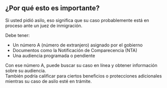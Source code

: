 ## ¿Por qué esto es importante?

Si usted pidió asilo, eso significa que su caso probablemente está en proceso ante un juez de inmigración.

Debe tener:

- Un número A (número de extranjero) asignado por el gobierno
- Documentos como la Notificación de Comparecencia (NTA)
- Una audiencia programada o pendiente

Con ese número A, puede buscar su caso en línea y obtener información sobre su audiencia.  
También podría calificar para ciertos beneficios o protecciones adicionales mientras su caso de asilo esté en trámite.
